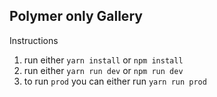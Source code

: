 ## Polymer only Gallery


Instructions  
1. run either `yarn install` or `npm install`
2. run either `yarn run dev` or `npm run dev`
3. to run `prod` you can either run `yarn run prod`